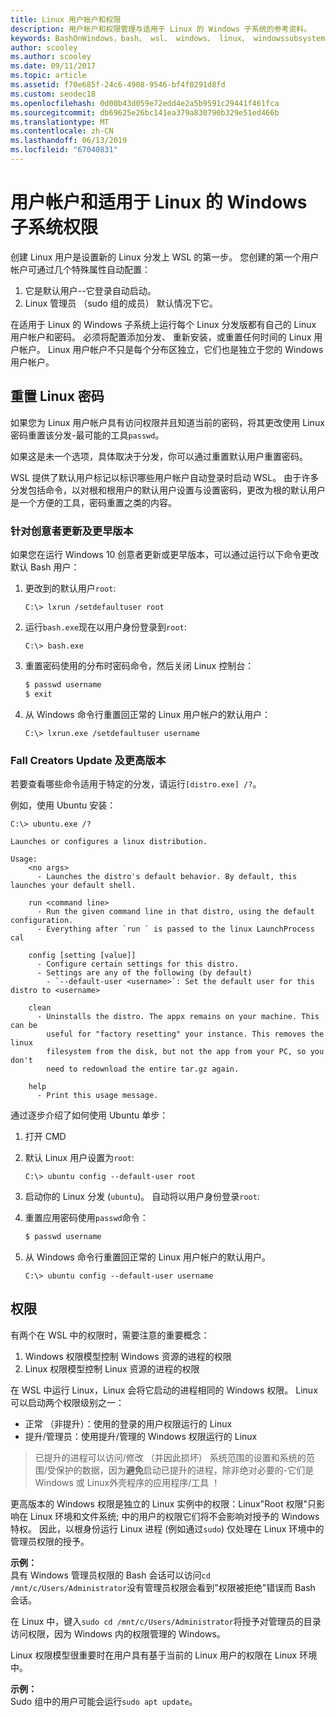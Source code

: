 ```yaml
---
title: Linux 用户帐户和权限
description: 用户帐户和权限管理与适用于 Linux 的 Windows 子系统的参考资料。
keywords: BashOnWindows，bash、 wsl、 windows、 linux、 windowssubsystem、 ubuntu、 用户帐户的 windows 子系统
author: scooley
ms.author: scooley
ms.date: 09/11/2017
ms.topic: article
ms.assetid: f70e685f-24c6-4908-9546-bf4f0291d8fd
ms.custom: seodec18
ms.openlocfilehash: 0d00b43d059e72edd4e2a5b9591c29441f461fca
ms.sourcegitcommit: db69625e26bc141ea379a830790b329e51ed466b
ms.translationtype: MT
ms.contentlocale: zh-CN
ms.lasthandoff: 06/13/2019
ms.locfileid: "67040831"
---
```

# <a name="user-accounts-and-permissions-for-windows-subsystem-for-linux"></a>用户帐户和适用于 Linux 的 Windows 子系统权限

创建 Linux 用户是设置新的 Linux 分发上 WSL 的第一步。  您创建的第一个用户帐户可通过几个特殊属性自动配置：

1. 它是默认用户--它登录自动启动。
1. Linux 管理员 （sudo 组的成员） 默认情况下它。

在适用于 Linux 的 Windows 子系统上运行每个 Linux 分发版都有自己的 Linux 用户帐户和密码。  必须将配置添加分发、 重新安装，或重置任何时间的 Linux 用户帐户。  Linux 用户帐户不只是每个分布区独立，它们也是独立于您的 Windows 用户帐户。

## <a name="resetting-your-linux-password"></a>重置 Linux 密码

如果您为 Linux 用户帐户具有访问权限并且知道当前的密码，将其更改使用 Linux 密码重置该分发-最可能的工具`passwd`。

如果这是未一个选项，具体取决于分发，你可以通过重置默认用户重置密码。

WSL 提供了默认用户标记以标识哪些用户帐户自动登录时启动 WSL。  由于许多分发包括命令，以对根和根用户的默认用户设置与设置密码，更改为根的默认用户是一个方便的工具，密码重置之类的内容。

### <a name="for-creators-update-and-earlier"></a>针对创意者更新及更早版本
如果您在运行 Windows 10 创意者更新或更早版本，可以通过运行以下命令更改默认 Bash 用户：

1. 更改到的默认用户`root`:

    ```console
    C:\> lxrun /setdefaultuser root
    ```

1. 运行`bash.exe`现在以用户身份登录到`root`:

    ```console
    C:\> bash.exe
    ```

1. 重置密码使用的分布时密码命令，然后关闭 Linux 控制台：

    ```BASH
    $ passwd username
    $ exit
    ```

1. 从 Windows 命令行重置回正常的 Linux 用户帐户的默认用户：

    ```console
    C:\> lxrun.exe /setdefaultuser username
    ```

### <a name="for-fall-creators-update-and-later"></a>Fall Creators Update 及更高版本
若要查看哪些命令适用于特定的分发，请运行`[distro.exe] /?`。
    
例如，使用 Ubuntu 安装：

```console
C:\> ubuntu.exe /?

Launches or configures a linux distribution.

Usage:
    <no args>
      - Launches the distro's default behavior. By default, this launches your default shell.

    run <command line>
      - Run the given command line in that distro, using the default configuration.
      - Everything after `run ` is passed to the linux LaunchProcess cal

    config [setting [value]]
      - Configure certain settings for this distro.
      - Settings are any of the following (by default)
        - `--default-user <username>`: Set the default user for this distro to <username>

    clean
      - Uninstalls the distro. The appx remains on your machine. This can be
        useful for "factory resetting" your instance. This removes the linux
        filesystem from the disk, but not the app from your PC, so you don't
        need to redownload the entire tar.gz again.

    help
      - Print this usage message.
```

通过逐步介绍了如何使用 Ubuntu 单步：

1. 打开 CMD
1. 默认 Linux 用户设置为`root`:

    ```console
    C:\> ubuntu config --default-user root
    ```    

1. 启动你的 Linux 分发 (`ubuntu`)。  自动将以用户身份登录`root`:

1. 重置应用密码使用`passwd`命令：

    ```BASH
    $ passwd username
    ```

1. 从 Windows 命令行重置回正常的 Linux 用户帐户的默认用户。

    ```console
    C:\> ubuntu config --default-user username
    ```

## <a name="permissions"></a>权限

有两个在 WSL 中的权限时，需要注意的重要概念：

1. Windows 权限模型控制 Windows 资源的进程的权限
2. Linux 权限模型控制 Linux 资源的进程的权限

在 WSL 中运行 Linux，Linux 会将它启动的进程相同的 Windows 权限。 Linux 可以启动两个权限级别之一：

* 正常 （非提升）：使用的登录的用户权限运行的 Linux
* 提升/管理员：使用提升/管理的 Windows 权限运行的 Linux

> 已提升的进程可以访问/修改 （并因此损坏） 系统范围的设置和系统的范围/受保护的数据，因为**避免**启动已提升的进程，除非绝对必要的-它们是 Windows 或 Linux外壳程序的应用程序/工具 ！

更高版本的 Windows 权限是独立的 Linux 实例中的权限：Linux"Root 权限"只影响在 Linux 环境和文件系统; 中的用户的权限它们将不会影响对授予的 Windows 特权。 因此，以根身份运行 Linux 进程 (例如通过`sudo`) 仅处理在 Linux 环境中的管理员权限的授予。

**示例：**     
具有 Windows 管理员权限的 Bash 会话可以访问`cd /mnt/c/Users/Administrator`没有管理员权限会看到"权限被拒绝"错误而 Bash 会话。

在 Linux 中，键入`sudo cd /mnt/c/Users/Administrator`将授予对管理员的目录访问权限，因为 Windows 内的权限管理的 Windows。

Linux 权限模型很重要时在用户具有基于当前的 Linux 用户的权限在 Linux 环境中。

**示例：**  
Sudo 组中的用户可能会运行`sudo apt update`。

